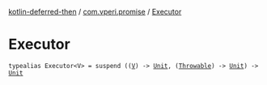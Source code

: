 [kotlin-deferred-then](../index.md) / [com.vperi.promise](index.md) / [Executor](./-executor.md)

# Executor

`typealias Executor<V> = suspend ((`[`V`](-executor.md#V)`) -> `[`Unit`](https://kotlinlang.org/api/latest/jvm/stdlib/kotlin/-unit/index.html)`, (`[`Throwable`](https://kotlinlang.org/api/latest/jvm/stdlib/kotlin/-throwable/index.html)`) -> `[`Unit`](https://kotlinlang.org/api/latest/jvm/stdlib/kotlin/-unit/index.html)`) -> `[`Unit`](https://kotlinlang.org/api/latest/jvm/stdlib/kotlin/-unit/index.html)